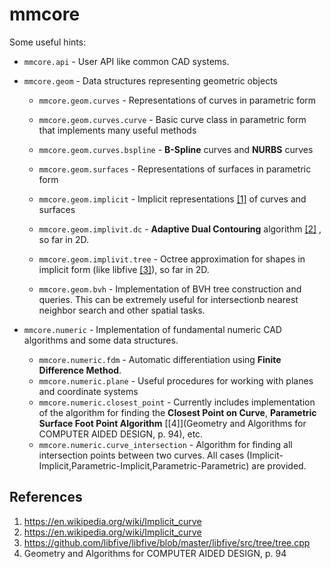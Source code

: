 # mmcore

Some useful hints:
- `mmcore.api` - User API like common CAD systems.

- `mmcore.geom` - Data structures representing geometric objects
  - `mmcore.geom.curves` - Representations of curves in parametric form
  - `mmcore.geom.curves.curve` - Basic curve class in parametric form that implements many useful methods
  
  - `mmcore.geom.curves.bspline` - **B-Spline** curves and **NURBS** curves
  - `mmcore.geom.surfaces` - Representations of surfaces in parametric form
  - `mmcore.geom.implicit` - Implicit representations [[1]](https://en.wikipedia.org/wiki/Implicit_curve)  of curves and surfaces  
  - `mmcore.geom.implivit.dc` - **Adaptive Dual Contouring** algorithm [[2]](https://www.cs.wustl.edu/~taoju/research/interfree_paper_final.pdf) , so far in 2D. 
  - `mmcore.geom.implivit.tree` - Octree approximation for shapes in implicit form (like libfive [[3]](https://github.com/libfive/libfive/blob/master/libfive/src/tree/tree.cpp)), so far in 2D.  
  - `mmcore.geom.bvh` - Implementation of BVH tree construction and queries. This can be extremely useful for intersectionb nearest neighbor search and other spatial tasks. 
  
- `mmcore.numeric` - Implementation of fundamental numeric CAD algorithms and some data structures. 
  - `mmcore.numeric.fdm` - Automatic differentiation using **Finite Difference Method**.
  - `mmcore.numeric.plane` - Useful procedures for working with planes and coordinate systems
  - `mmcore.numeric.closest_point` - Currently includes implementation of the algorithm for finding the **Closest Point on Curve**, **Parametric Surface Foot Point Algorithm** [[4]](Geometry and Algorithms for COMPUTER AIDED DESIGN, p. 94), etc.
  - `mmcore.numeric.curve_intersection` - Algorithm for finding all intersection points between two curves. All cases (Implicit-Implicit,Parametric-Implicit,Parametric-Parametric) are provided.


## References
1. https://en.wikipedia.org/wiki/Implicit_curve
2. https://en.wikipedia.org/wiki/Implicit_curve
3. https://github.com/libfive/libfive/blob/master/libfive/src/tree/tree.cpp
4. Geometry and Algorithms for COMPUTER AIDED DESIGN, p. 94
